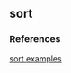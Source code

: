 ## sort

### References
[sort examples](https://www.geeksforgeeks.org/sort-command-linuxunix-examples/)